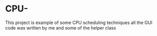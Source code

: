 # CPU-
This project is example of some CPU scheduling techniques 
all the GUI code was written by me and some of the helper class
